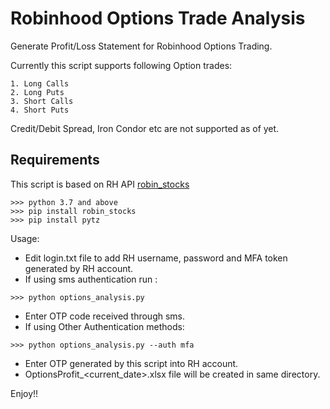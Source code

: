 # Robinhood Options Trade Analysis
Generate Profit/Loss Statement for Robinhood Options Trading.

Currently this script supports following Option trades:

```
1. Long Calls 
2. Long Puts 
3. Short Calls 
4. Short Puts 
```
Credit/Debit Spread, Iron Condor etc are not supported as of yet.

## Requirements
This script is based on RH API [robin_stocks](https://github.com/jmfernandes/robin_stocks)
```
>>> python 3.7 and above
>>> pip install robin_stocks
>>> pip install pytz
```

Usage:

- Edit login.txt file to add RH username, password and MFA token generated by RH account.
- If using sms authentication run :
``` 
>>> python options_analysis.py 
```
- Enter OTP code received through sms.
- If using Other Authentication methods:
```
>>> python options_analysis.py --auth mfa
```
- Enter OTP generated by this script into RH account.
- OptionsProfit_<current_date>.xlsx file will be created in same directory. 

Enjoy!!
